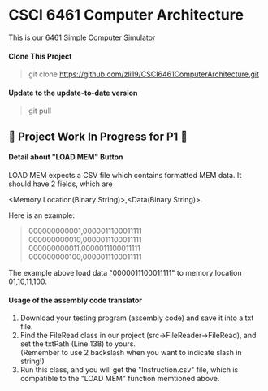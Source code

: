 # CSCI 6461 Computer Architecture
This is our 6461 Simple Computer Simulator
#### Clone This Project

> git clone https://github.com/zli19/CSCI6461ComputerArchitecture.git

#### Update to the update-to-date version

> git pull
## :construction: Project Work In Progress for P1 :construction:

#### Detail about "LOAD MEM" Button

LOAD MEM expects a CSV file which contains formatted MEM data. It should have 2 fields, which are 


<Memory Location(Binary String)>,<Data(Binary String)>.


Here is an example:


>000000000001,0000011100011111<br>000000000010,0000011100011111<br>000000000011,0000011100011111<br>000000000100,0000011100011111


The example above load data "0000011100011111" to memory location 01,10,11,100.

#### Usage of the assembly code translator
1. Download your testing program (assembly code) and save it into a txt file.<br>
2. Find the FileRead class in our project (src->FileReader->FileRead), and set the txtPath (Line 138) to yours.<br> 
(Remember to use 2 backslash when you want to indicate slash in string!) <br>
3. Run this class, and you will get the "Instruction.csv" file, which is compatible to the "LOAD MEM" function memtioned above.<br>
